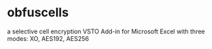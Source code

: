 # obfuscells
a selective cell encryption VSTO Add-in for Microsoft Excel 
with three modes: XO, AES192, AES256
